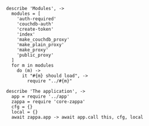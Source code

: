     describe 'Modules', ->
      modules = [
        'auth-required'
        'couchdb-auth'
        'create-token'
        'index'
        'make_couchdb_proxy'
        'make_plain_proxy'
        'make_proxy'
        'public_proxy'
      ]
      for m in modules
        do (m) ->
          it "#{m} should load", ->
            require "../#{m}"

    describe 'The application', ->
      app = require '../app'
      zappa = require 'core-zappa'
      cfg = {}
      local = {}
      await zappa.app -> await app.call this, cfg, local
